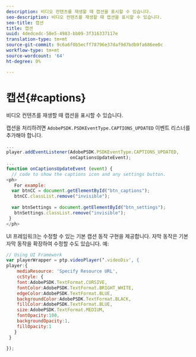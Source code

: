 ```yaml
---
description: 비디오 컨텐츠를 재생할 때 캡션을 표시할 수 있습니다.
seo-description: 비디오 컨텐츠를 재생할 때 캡션을 표시할 수 있습니다.
seo-title: 캡션
title: 캡션
uuid: 4dedcedc-50e5-4983-bb09-3f316337117e
translation-type: tm+mt
source-git-commit: 9c6a6f0b5ecff78796e37daf9d7bdb9fa686ee0c
workflow-type: tm+mt
source-wordcount: '64'
ht-degree: 0%

---
```



# 캡션{#captions}

비디오 컨텐츠를 재생할 때 캡션을 표시할 수 있습니다.

캡션을 처리하려면 `AdobePSDK.PSDKEventType.CAPTIONS_UPDATED` 이벤트 리스너를 추가해야 합니다.

```js
... 
player.addEventListener(AdobePSDK.PSDKEventType.CAPTIONS_UPDATED,  
                        onCaptionsUpdateEvent); 
... 
function onCaptionsUpdateEvent (event) { 
  // code to show the captions icon and any settings button. 
<ph>
   For example: 
  var btnCC = document.getElementById("btn_captions"); 
   btnCC.classList.remove("invisible"); 
   
  var btnSettings = document.getElementById("btn_settings"); 
   btnSettings.classList.remove("invisible"); 
 } 
</ph>
```

UI 프레임워크는 수정할 수 있는 기본 캡션 동작 구현을 제공합니다. 자막 동작은 기본 자막 동작을 확장하여 수정할 수도 있습니다. 예:

```js
// Using UI Framework 
var playerWrapper = ptp.videoPlayer(‘.videoDiv', { 
player:{ 
    mediaResource: 'Specify Resource URL', 
    ccStyle: { 
    font:AdobePSDK.TextFormat.CURSIVE, 
    fontColor:AdobePSDK.TextFormat.BRIGHT_WHITE, 
    edgeColor:AdobePSDK.TextFormat.BLUE, 
    backgroundColor:AdobePSDK.TextFormat.BLACK, 
    fillColor:AdobePSDK.TextFormat.BLUE, 
    size:AdobePSDK.TextFormat.MEDIUM, 
    fontOpacity:100, 
    backgroundOpacity:1, 
    fillOpacity:1 
   } 
 } 
 
}); 
```
